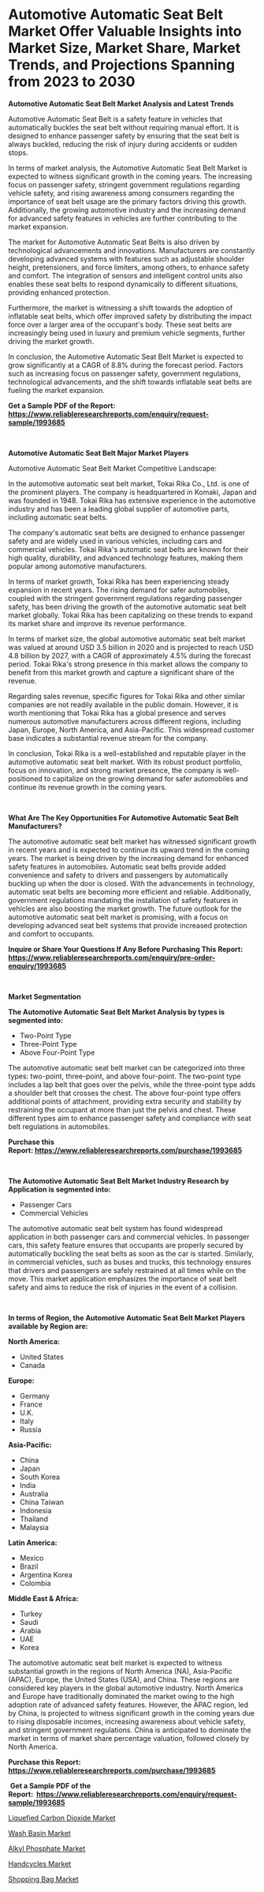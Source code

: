 <p><h1>Automotive Automatic Seat Belt Market Offer Valuable Insights into Market Size, Market Share, Market Trends, and Projections Spanning from 2023 to 2030</h1></p><p><strong>Automotive Automatic Seat Belt Market Analysis and Latest Trends</strong></p>
<p><p>Automotive Automatic Seat Belt is a safety feature in vehicles that automatically buckles the seat belt without requiring manual effort. It is designed to enhance passenger safety by ensuring that the seat belt is always buckled, reducing the risk of injury during accidents or sudden stops.</p><p>In terms of market analysis, the Automotive Automatic Seat Belt Market is expected to witness significant growth in the coming years. The increasing focus on passenger safety, stringent government regulations regarding vehicle safety, and rising awareness among consumers regarding the importance of seat belt usage are the primary factors driving this growth. Additionally, the growing automotive industry and the increasing demand for advanced safety features in vehicles are further contributing to the market expansion.</p><p>The market for Automotive Automatic Seat Belts is also driven by technological advancements and innovations. Manufacturers are constantly developing advanced systems with features such as adjustable shoulder height, pretensioners, and force limiters, among others, to enhance safety and comfort. The integration of sensors and intelligent control units also enables these seat belts to respond dynamically to different situations, providing enhanced protection.</p><p>Furthermore, the market is witnessing a shift towards the adoption of inflatable seat belts, which offer improved safety by distributing the impact force over a larger area of the occupant's body. These seat belts are increasingly being used in luxury and premium vehicle segments, further driving the market growth.</p><p>In conclusion, the Automotive Automatic Seat Belt Market is expected to grow significantly at a CAGR of 8.8% during the forecast period. Factors such as increasing focus on passenger safety, government regulations, technological advancements, and the shift towards inflatable seat belts are fueling the market expansion.</p></p>
<p><strong>Get a Sample PDF of the Report:&nbsp; <a href="https://www.reliableresearchreports.com/enquiry/request-sample/1993685">https://www.reliableresearchreports.com/enquiry/request-sample/1993685</a></strong></p>
<p>&nbsp;</p>
<p><strong>Automotive Automatic Seat Belt Major Market Players</strong></p>
<p><p>Automotive Automatic Seat Belt Market Competitive Landscape:</p><p>In the automotive automatic seat belt market, Tokai Rika Co., Ltd. is one of the prominent players. The company is headquartered in Komaki, Japan and was founded in 1948. Tokai Rika has extensive experience in the automotive industry and has been a leading global supplier of automotive parts, including automatic seat belts.</p><p>The company's automatic seat belts are designed to enhance passenger safety and are widely used in various vehicles, including cars and commercial vehicles. Tokai Rika's automatic seat belts are known for their high quality, durability, and advanced technology features, making them popular among automotive manufacturers.</p><p>In terms of market growth, Tokai Rika has been experiencing steady expansion in recent years. The rising demand for safer automobiles, coupled with the stringent government regulations regarding passenger safety, has been driving the growth of the automotive automatic seat belt market globally. Tokai Rika has been capitalizing on these trends to expand its market share and improve its revenue performance.</p><p>In terms of market size, the global automotive automatic seat belt market was valued at around USD 3.5 billion in 2020 and is projected to reach USD 4.8 billion by 2027, with a CAGR of approximately 4.5% during the forecast period. Tokai Rika's strong presence in this market allows the company to benefit from this market growth and capture a significant share of the revenue.</p><p>Regarding sales revenue, specific figures for Tokai Rika and other similar companies are not readily available in the public domain. However, it is worth mentioning that Tokai Rika has a global presence and serves numerous automotive manufacturers across different regions, including Japan, Europe, North America, and Asia-Pacific. This widespread customer base indicates a substantial revenue stream for the company.</p><p>In conclusion, Tokai Rika is a well-established and reputable player in the automotive automatic seat belt market. With its robust product portfolio, focus on innovation, and strong market presence, the company is well-positioned to capitalize on the growing demand for safer automobiles and continue its revenue growth in the coming years.</p></p>
<p>&nbsp;</p>
<p><strong>What Are The Key Opportunities For Automotive Automatic Seat Belt Manufacturers?</strong></p>
<p><p>The automotive automatic seat belt market has witnessed significant growth in recent years and is expected to continue its upward trend in the coming years. The market is being driven by the increasing demand for enhanced safety features in automobiles. Automatic seat belts provide added convenience and safety to drivers and passengers by automatically buckling up when the door is closed. With the advancements in technology, automatic seat belts are becoming more efficient and reliable. Additionally, government regulations mandating the installation of safety features in vehicles are also boosting the market growth. The future outlook for the automotive automatic seat belt market is promising, with a focus on developing advanced seat belt systems that provide increased protection and comfort to occupants.</p></p>
<p><strong>Inquire or Share Your Questions If Any Before Purchasing This Report: <a href="https://www.reliableresearchreports.com/enquiry/pre-order-enquiry/1993685">https://www.reliableresearchreports.com/enquiry/pre-order-enquiry/1993685</a></strong></p>
<p>&nbsp;</p>
<p><strong>Market Segmentation</strong></p>
<p><strong>The Automotive Automatic Seat Belt Market Analysis by types is segmented into:</strong></p>
<p><ul><li>Two-Point Type</li><li>Three-Point Type</li><li>Above Four-Point Type</li></ul></p>
<p><p>The automotive automatic seat belt market can be categorized into three types: two-point, three-point, and above four-point. The two-point type includes a lap belt that goes over the pelvis, while the three-point type adds a shoulder belt that crosses the chest. The above four-point type offers additional points of attachment, providing extra security and stability by restraining the occupant at more than just the pelvis and chest. These different types aim to enhance passenger safety and compliance with seat belt regulations in automobiles.</p></p>
<p><strong>Purchase this Report:&nbsp;<a href="https://www.reliableresearchreports.com/purchase/1993685">https://www.reliableresearchreports.com/purchase/1993685</a></strong></p>
<p>&nbsp;</p>
<p><strong>The Automotive Automatic Seat Belt Market Industry Research by Application is segmented into:</strong></p>
<p><ul><li>Passenger Cars</li><li>Commercial Vehicles</li></ul></p>
<p><p>The automotive automatic seat belt system has found widespread application in both passenger cars and commercial vehicles. In passenger cars, this safety feature ensures that occupants are properly secured by automatically buckling the seat belts as soon as the car is started. Similarly, in commercial vehicles, such as buses and trucks, this technology ensures that drivers and passengers are safely restrained at all times while on the move. This market application emphasizes the importance of seat belt safety and aims to reduce the risk of injuries in the event of a collision.</p></p>
<p>&nbsp;</p>
<p><strong>In terms of Region, the Automotive Automatic Seat Belt Market Players available by Region are:</strong></p>
<p>
    <p> <strong> North America: </strong>
        <ul>
            <li>United States</li>
            <li>Canada</li>
        </ul>
        </p> 
    <p> <strong> Europe: </strong>
        <ul>
            <li>Germany</li>
            <li>France</li>
            <li>U.K.</li>
            <li>Italy</li>
            <li>Russia</li>
        </ul>
        </p> 
    <p> <strong> Asia-Pacific: </strong>
        <ul>
            <li>China</li>
            <li>Japan</li>
            <li>South Korea</li>
            <li>India</li>
            <li>Australia</li>
            <li>China Taiwan</li>
            <li>Indonesia</li>
            <li>Thailand</li>
            <li>Malaysia</li>
        </ul>
        </p> 
    <p> <strong> Latin America: </strong>
        <ul>
            <li>Mexico</li>
            <li>Brazil</li>
            <li>Argentina Korea</li>
            <li>Colombia</li>
        </ul>
        </p> 
    <p> <strong> Middle East & Africa: </strong>
        <ul>
            <li>Turkey</li>
            <li>Saudi</li>
            <li>Arabia</li>
            <li>UAE</li>
            <li>Korea</li>
        </ul>
    </p>
    </p>
<p><p>The automotive automatic seat belt market is expected to witness substantial growth in the regions of North America (NA), Asia-Pacific (APAC), Europe, the United States (USA), and China. These regions are considered key players in the global automotive industry. North America and Europe have traditionally dominated the market owing to the high adoption rate of advanced safety features. However, the APAC region, led by China, is projected to witness significant growth in the coming years due to rising disposable incomes, increasing awareness about vehicle safety, and stringent government regulations. China is anticipated to dominate the market in terms of market share percentage valuation, followed closely by North America.</p></p>
<p><strong>Purchase this Report: <a href="https://www.reliableresearchreports.com/purchase/1993685">https://www.reliableresearchreports.com/purchase/1993685</a></strong></p>
<p>&nbsp;<strong>Get a Sample PDF of the Report:&nbsp;&nbsp;<a href="https://www.reliableresearchreports.com/enquiry/request-sample/1993685">https://www.reliableresearchreports.com/enquiry/request-sample/1993685</a></strong></p>
<p><strong></strong></p>
<p><p><a href="https://medium.com/@zoeyjohns1903/liquefied-carbon-dioxide-market-analysis-its-cagr-market-segmentation-and-global-industry-c26005419845">Liquefied Carbon Dioxide Market</a></p><p><a href="https://github.com/sndrkn/Market-Research-Report-List-1/blob/main/wash-basin-market.md">Wash Basin Market</a></p><p><a href="https://medium.com/@bartlakin/analyzing-alkyl-phosphate-market-global-industry-perspective-and-forecast-2023-to-2030-d850a284b636">Alkyl Phosphate Market</a></p><p><a href="https://www.linkedin.com/pulse/handcycles-market-size-growth-forecast-from-2023-2030-reportprime-7mzwf/">Handcycles Market</a></p><p><a href="https://www.linkedin.com/pulse/shopping-bag-market-size-growth-forecast-from-2023-2030-qcymf/">Shopping Bag Market</a></p></p>